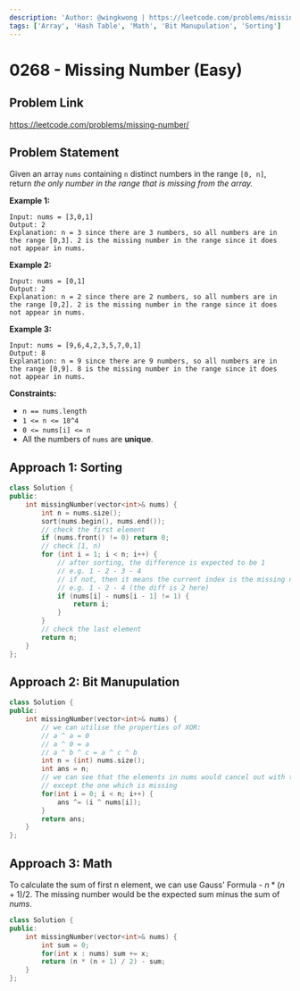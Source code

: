 ```yaml
---
description: 'Author: @wingkwong | https://leetcode.com/problems/missing-number/'
tags: ['Array', 'Hash Table', 'Math', 'Bit Manupulation', 'Sorting']
---
```


# 0268 - Missing Number (Easy)

## Problem Link

https://leetcode.com/problems/missing-number/

## Problem Statement

Given an array `nums` containing `n` distinct numbers in the range `[0, n]`, return _the only number in the range that is missing from the array._

**Example 1:**

```
Input: nums = [3,0,1]
Output: 2
Explanation: n = 3 since there are 3 numbers, so all numbers are in the range [0,3]. 2 is the missing number in the range since it does not appear in nums.
```

**Example 2:**

```
Input: nums = [0,1]
Output: 2
Explanation: n = 2 since there are 2 numbers, so all numbers are in the range [0,2]. 2 is the missing number in the range since it does not appear in nums.
```

**Example 3:**

```
Input: nums = [9,6,4,2,3,5,7,0,1]
Output: 8
Explanation: n = 9 since there are 9 numbers, so all numbers are in the range [0,9]. 8 is the missing number in the range since it does not appear in nums.
```

**Constraints:**

* `n == nums.length`
* `1 <= n <= 10^4`
* `0 <= nums[i] <= n`
* All the numbers of `nums` are **unique**.

## Approach 1: Sorting

<SolutionAuthor name="@wingkwong"/>

```cpp
class Solution {
public:
    int missingNumber(vector<int>& nums) {
        int n = nums.size();
        sort(nums.begin(), nums.end());
        // check the first element
        if (nums.front() != 0) return 0;
        // check [1, n)
        for (int i = 1; i < n; i++) {
            // after sorting, the difference is expected to be 1
            // e.g. 1 - 2 - 3 - 4
            // if not, then it means the current index is the missing number
            // e.g. 1 - 2 - 4 (the diff is 2 here)
            if (nums[i] - nums[i - 1] != 1) {
                return i;
            }
        }
        // check the last element
        return n;
    }
};
```

## Approach 2: Bit Manupulation

```cpp
class Solution {
public:
    int missingNumber(vector<int>& nums) {
        // we can utilise the properties of XOR:
        // a ^ a = 0
        // a ^ 0 = a
        // a ^ b ^ c = a ^ c ^ b
        int n = (int) nums.size();
        int ans = n;
        // we can see that the elements in nums would cancel out with their indices
        // except the one which is missing
        for(int i = 0; i < n; i++) {
            ans ^= (i ^ nums[i]);
        }
        return ans;
    }
};
```

## Approach 3: Math

To calculate the sum of first n element, we can use Gauss' Formula - $n * (n + 1) / 2$. The missing number would be the expected sum minus the sum of $nums$.

```cpp
class Solution {
public:
    int missingNumber(vector<int>& nums) {
        int sum = 0;
        for(int x : nums) sum += x;
        return (n * (n + 1) / 2) - sum; 
    }
};
```